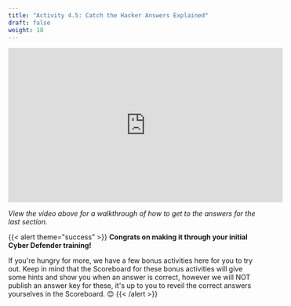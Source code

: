 ```yaml
---
title: "Activity 4.5: Catch the Hacker Answers Explained"
draft: false
weight: 18
---
```


<p style="text-align: center;"><iframe width="560" height="315" src="https://www.youtube.com/embed/R_vVNxJqcS4" frameborder="0" allow="accelerometer; autoplay; encrypted-media; gyroscope; picture-in-picture" allowfullscreen></iframe></p>


*View the video above for a walkthrough of how to get to the answers for the last section.*


{{< alert theme="success" >}} **Congrats on making it through your initial Cyber Defender training!** 

If you're hungry for more, we have a few bonus activities here for you to try out. Keep in mind that the Scoreboard for these bonus activities will give some hints and show you when an answer is correct, however we will NOT publish an answer key for these, it's up to you to reveil the correct answers yourselves in the Scoreboard. 😊 {{< /alert >}}